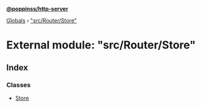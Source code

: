 **[@poppinss/http-server](../README.md)**

[Globals](../README.md) › ["src/Router/Store"](_src_router_store_.md)

# External module: "src/Router/Store"

## Index

### Classes

* [Store](../classes/_src_router_store_.store.md)